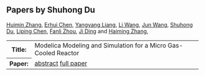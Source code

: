 ## Papers by Shuhong Du
<table><a href="/proceedings/authors/HuiminZhang">Huimin Zhang</a>, <a href="/proceedings/authors/ErhuiChen">Erhui Chen</a>, <a href="/proceedings/authors/YangyangLiang">Yangyang Liang</a>, <a href="/proceedings/authors/LiWang">Li Wang</a>, <a href="/proceedings/authors/JunWang">Jun Wang</a>, <a href="/proceedings/authors/ShuhongDu">Shuhong Du</a>, <a href="/proceedings/authors/LipingChen">Liping Chen</a>, <a href="/proceedings/authors/FanliZhou">Fanli Zhou</a>, <a href="/proceedings/authors/JiDing">Ji Ding</a> and <a href="/proceedings/authors/HaimingZhang">Haiming Zhang</a>, </td>
</tr>
<tr><th>Title:</th>
<td>Modelica Modeling and Simulation for a Micro Gas-Cooled Reactor</td></tr></tr>
<tr><th>Paper:</th>
<td><a href="/abstracts/abstract_7B_2">abstract</a> <a href="/proceedings/papers/Modelica2021session7B_paper2.pdf">full paper</a></td>
</tr>
</table>